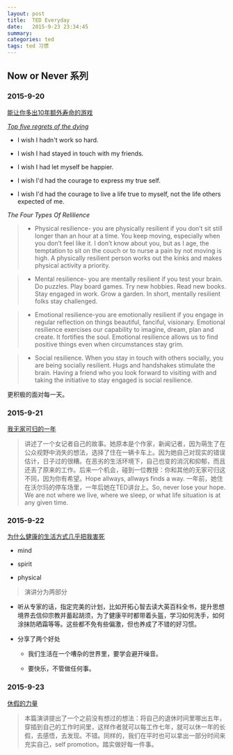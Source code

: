 ```yaml
---
layout: post 
title:  TED Everyday
date:   2015-9-23 23:34:45
summary:
categories: ted
tags: ted 习惯
---
```

##  <span class="red" style="text-align:center">Now or Never 系列</span>

### 2015-9-20

[能让你多出10年额外寿命的游戏](http://v.163.com/movie/2013/8/7/8/M94IULLG6_M94IV5478.html)

*[Top five regrets of the dying](http://www.theguardian.com/lifeandstyle/2012/feb/01/top-five-regrets-of-the-dying)*

- I wish I hadn't work so hard.

- I wish I had stayed in touch with my friends.

- I wish I had let myself be happier.

- I wish I'd had the courage to express my true self.

-  I wish I'd had the courage to live a life true to myself, not the life others expected of me.

*The Four Types Of Relilience*

> - Physical resilience- you are physically resilient if you don’t sit still longer than an hour at a time. You keep moving, especially when you don’t feel like it. I don’t know about you, but as I age, the temptation to sit on the couch or to nurse a pain by not moving is high. A physically resilient person works out the kinks and makes physical activity a priority.

> - Mental resilience- you are mentally resilient if you test your brain. Do puzzles. Play board games. Try new hobbies. Read new books. Stay engaged in work. Grow a garden. In short, mentally resilient folks stay challenged.

> - Emotional resilience-you are emotionally resilient if you engage in regular reflection on things beautiful, fanciful, visionary. Emotional resilience exercises our capability to imagine, dream, plan and create. It fortifies the soul. Emotional resilience allows us to find positive things even when circumstances stay grim.

> - Social resilience. When you stay in touch with others socially, you are being socially resilient. Hugs and handshakes stimulate the brain. Having a friend who you look forward to visiting with and taking the initiative to stay engaged is social resilience.

更积极的面对每一天。

### 2015-9-21

[我无家可归的一年](http://v.163.com/movie/2013/8/J/O/M94IULLG6_M94IV5DJO.html)

> 讲述了一个女记者自己的故事。她原本是个作家，新闻记者，因为萌生了在公众视野中消失的想法，选择了住在一辆卡车上。因为她自己对现实的错误估计，日子过的很糟。在恶劣的生活环境下，自己也变的消沉和抑郁，而且还丢了原来的工作。后来一个机会，碰到一位教授：你和其他的无家可归这不同，因为你有希望。Hope allways, allways finds a way. 一年前，她住在沃尔玛的停车场里，一年后她在TED讲台上。So, never lose your hope. We are not where we live, where we sleep, or what life situation is at any given time.

### 2015-9-22

[为什么健康的生活方式几乎把我害死](http://v.163.com/movie/2013/8/Q/K/M94IULLG6_M94IVH0QK.html)

- mind

- spirit

- physical

> 演讲分为两部分

- 听从专家的话，指定完美的计划，比如开拓心智去读大英百科全书，提升思想境界去信仰宗教并蓄起胡须，为了健康平时都带着头盔，学习如何洗手，如何涂抹防晒霜等等。这些都不免有些偏激，但也养成了不错的好习惯。

- 分享了两个好处

    - 我们生活在一个嘈杂的世界里，要学会避开噪音。

    - 要快乐，不管做任何事。

### 2015-9-23

[休假的力量](http://v.163.com/movie/2013/8/G/Q/M94IULLG6_M94IVHSGQ.html)

> 本篇演讲提出了一个之前没有想过的想法：将自己的退休时间里哪出五年，穿插到自己的工作时间里，这样作者就可以每工作七年，就可以休一年的长假，去感悟，去发现。不错。同样的，我们在平时也可以拿出一部分时间来充实自己，self promotion。踏实做好每一件事。



